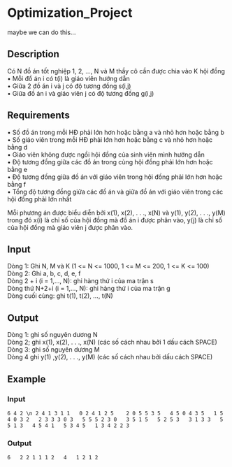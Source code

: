 # Optimization_Project

maybe we can do this...

## Description
  
Có N đồ án tốt nghiệp 1, 2, …, N và M thầy cô cần được chia vào K hội đồng  
 • Mỗi đồ án i có t(i) là giáo viên hướng dẫn  
 • Giữa 2 đồ án i và j có độ tương đồng s(i,j)  
 • Giữa đồ án i và giáo viên j có độ tương đồng g(i,j)  
 
## Requirements

 • Số đồ án trong mỗi HĐ phải lớn hơn hoặc bằng a và nhỏ hơn hoặc bằng b  
 • Số giáo viên trong mỗi HĐ phải lớn hơn hoặc bằng c và nhỏ hơn hoặc bằng d  
 • Giáo viên không được ngồi hội đồng của sinh viên mình hướng dẫn  
 • Độ tương đồng giữa các đồ án trong cùng hội đồng phải lớn hơn hoặc bằng e  
 • Độ tương đồng giữa đồ án với giáo viên trong hội đồng phải lớn hơn hoặc bằng f  
 • Tổng độ tương đồng giữa các đồ án và giữa đồ án với giáo viên trong các hội đồng phải lớn nhất  
 
Mỗi phương án được biểu diễn bởi x(1), x(2), . . ., x(N) và y(1), y(2), . . ., y(M) trong đó x(i) là chỉ số của hội đồng mà đồ án i được phân vào, y(j) là chỉ số của hội đồng mà giáo viên j được phân vào.  
## Input  
Dòng 1: Ghi N, M và K (1 <= N <= 1000, 1 <= M <= 200, 1 <= K <= 100)  
Dòng 2: Ghi a, b, c, d, e, f  
Dòng 2 + i (i = 1,…, N): ghi hàng thứ i của ma trận s  
Dòng thứ N+2+i (i = 1,…, N): ghi hàng thứ i của ma trận g  
Dòng cuối cùng: ghi t(1), t(2), …, t(N)  

## Output

Dòng 1: ghi số nguyên dương N  
Dòng 2; ghi x(1), x(2), . . ., x(N) (các số cách nhau bởi 1 dấu cách SPACE)  
Dòng 3: ghi số nguyên dương M  
Dòng 4 ghi y(1) ,y(2), . . ., y(M)  (các số cách nhau bởi dấu cách SPACE)  

## Example 

### Input
`
6 4 2 \n
2 4 1 3 1 1  
0 2 4 1 2 5   
2 0 5 5 3 5  
4 5 0 4 3 5  
1 5 4 0 3 2  
2 3 3 3 0 3  
5 5 5 2 3 0  
3 5 1 5  
5 2 5 3  
3 1 3 3  
5 5 1 3  
4 5 4 1  
5 3 4 5  
1 3 4 2 2 3  
`
### Output
`
6  
2 2 1 1 1 2  
4  
1 2 1 2  
`
